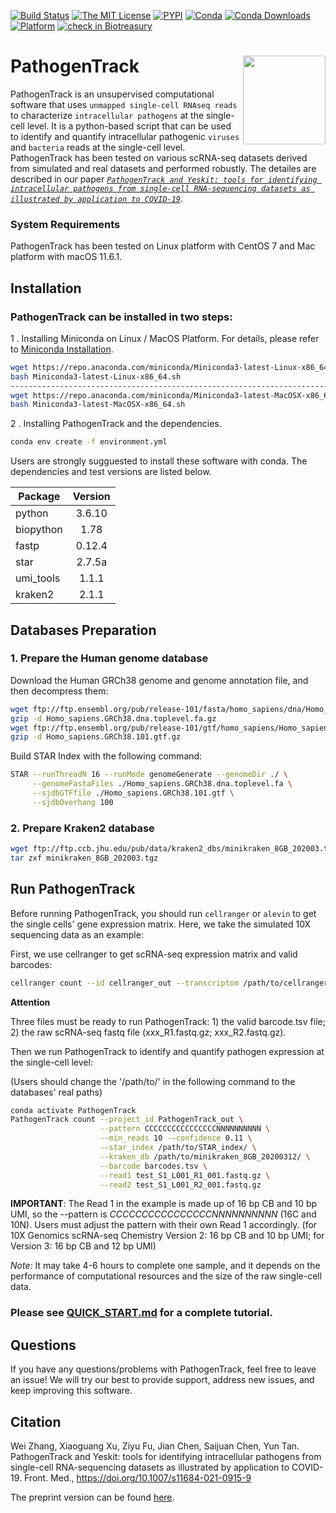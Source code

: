 [![Build Status](https://app.travis-ci.com/ncrna/PathogenTrack.svg?branch=master)](https://app.travis-ci.com/ncrna/PathogenTrack)
[![The MIT License](https://img.shields.io/badge/license-MIT-green.svg)](https://github.com/ncrna/PathogenTrack/blob/master/LICENSE)
[![PYPI](https://img.shields.io/pypi/v/pathogentrack.svg)](https://pypi.org/project/pathogentrack/)
[![Conda](https://anaconda.org/bioconda/pathogentrack/badges/installer/conda.svg)](https://anaconda.org/bioconda/pathogentrack)
[![Conda Downloads](https://anaconda.org/bioconda/pathogentrack/badges/downloads.svg)](https://anaconda.org/bioconda/pathogentrack)
[![Platform](https://img.shields.io/badge/platform-any-ec2eb4.svg)](https://github.com/ncrna/PathogenTrack)
[![check in Biotreasury](https://img.shields.io/badge/Biotreasury-collected-brightgreen)](https://biotreasury.rjmart.cn/#/tool?id=20721)

# PathogenTrack <img src="https://github.com/ncrna/PathogenTrack/blob/master/doc/PathogenTrack_logo.png" align="right" height=142 width=132/>
PathogenTrack is an unsupervised computational software that uses `unmapped single-cell RNAseq reads` to characterize `intracellular pathogens` at the single-cell level. It is a python-based script that can be used to identify and quantify intracellular pathogenic `viruses` and `bacteria` reads at the single-cell level.
PathogenTrack has been tested on various scRNA-seq datasets derived from simulated and real datasets and performed robustly. The detailes are described in our paper [*`PathogenTrack and Yeskit: tools for identifying intracellular pathogens from single-cell RNA-sequencing datasets as illustrated by application to COVID-19`*](https://journal.hep.com.cn/fmd/EN/10.1007/s11684-021-0915-9).

### System Requirements

PathogenTrack has been tested on Linux platform with CentOS 7 and Mac platform with macOS 11.6.1.

## Installation

### PathogenTrack can be installed in two steps:

1 . Installing Miniconda on Linux / MacOS Platform. For details, please refer to [Miniconda Installation](https://conda.io/projects/conda/en/latest/user-guide/install/linux.html#install-linux-silent).
```sh
wget https://repo.anaconda.com/miniconda/Miniconda3-latest-Linux-x86_64.sh    # For Linux users
bash Miniconda3-latest-Linux-x86_64.sh                                        # For Linux users
-----------------------------------------------------------------------------------------------
wget https://repo.anaconda.com/miniconda/Miniconda3-latest-MacOSX-x86_64.sh   # For MacOS users
bash Miniconda3-latest-MacOSX-x86_64.sh                                       # For MacOS users
```

2 . Installing PathogenTrack and the dependencies.
```sh
conda env create -f environment.yml
```
Users are strongly sugguested to install these software with conda. 
The dependencies and test versions are listed below.

Package|Version
--|:--:
python|3.6.10
biopython|1.78
fastp|0.12.4
star|2.7.5a
umi_tools|1.1.1
kraken2|2.1.1

## Databases Preparation

### 1. Prepare the Human genome database
Download the Human GRCh38 genome and genome annotation file, and then decompress them:
```sh
wget ftp://ftp.ensembl.org/pub/release-101/fasta/homo_sapiens/dna/Homo_sapiens.GRCh38.dna.toplevel.fa.gz
gzip -d Homo_sapiens.GRCh38.dna.toplevel.fa.gz
wget ftp://ftp.ensembl.org/pub/release-101/gtf/homo_sapiens/Homo_sapiens.GRCh38.101.gtf.gz
gzip -d Homo_sapiens.GRCh38.101.gtf.gz
```

Build STAR Index with the following command:
```sh
STAR --runThreadN 16 --runMode genomeGenerate --genomeDir ./ \
     --genomeFastaFiles ./Homo_sapiens.GRCh38.dna.toplevel.fa \
     --sjdbGTFfile ./Homo_sapiens.GRCh38.101.gtf \
     --sjdbOverhang 100
```

### 2. Prepare Kraken2 database

```sh
wget ftp://ftp.ccb.jhu.edu/pub/data/kraken2_dbs/minikraken_8GB_202003.tgz
tar zxf minikraken_8GB_202003.tgz
```

## Run PathogenTrack
Before running PathogenTrack, you should run `cellranger` or `alevin` to get the single cells' gene expression matrix. Here, we take the simulated 10X sequencing data as an example:

First, we use cellranger to get scRNA-seq expression matrix and valid barcodes:
```sh
cellranger count --id cellranger_out --transcriptom /path/to/cellranger_database/
```
**Attention** 

Three files must be ready to run PathogenTrack: 1) the valid barcode.tsv file; 2) the raw scRNA-seq fastq file (xxx_R1.fastq.gz; xxx_R2.fastq.gz).

Then we run PathogenTrack to identify and quantify pathogen expression at the single-cell level:

(Users should change the '/path/to/' in the following command to the databases' real paths)
```sh
conda activate PathogenTrack
PathogenTrack count --project_id PathogenTrack_out \
                    --pattern CCCCCCCCCCCCCCCCNNNNNNNNNN \
                    --min_reads 10 --confidence 0.11 \
                    --star_index /path/to/STAR_index/ \
                    --kraken_db /path/to/minikraken_8GB_20200312/ \
                    --barcode barcodes.tsv \
                    --read1 test_S1_L001_R1_001.fastq.gz \
                    --read2 test_S1_L001_R2_001.fastq.gz 
```
**IMPORTANT**: The Read 1 in the example is made up of 16 bp CB and 10 bp UMI, so the --pattern is *CCCCCCCCCCCCCCCCNNNNNNNNNN* (16C and 10N). Users must adjust the pattern with their own Read 1 accordingly. (for 10X Genomics scRNA-seq Chemistry Version 2: 16 bp CB and 10 bp UMI; for Version 3: 16 bp CB and 12 bp UMI)

*Note:* It may take 4-6 hours to complete one sample, and it depends on the performance of computational resources and the size of the raw single-cell data.

### Please see [QUICK_START.md](https://github.com/ncrna/PathogenTrack/blob/master/doc/QUICK_START.md) for a complete tutorial.

## Questions
If you have any questions/problems with PathogenTrack, feel free to leave an issue! We will try our best to provide support, address new issues, and keep improving this software.

## Citation
Wei Zhang, Xiaoguang Xu, Ziyu Fu, Jian Chen, Saijuan Chen, Yun Tan. PathogenTrack and Yeskit: tools for identifying intracellular pathogens from single-cell RNA-sequencing datasets as illustrated by application to COVID-19. Front. Med., https://doi.org/10.1007/s11684-021-0915-9

The preprint version can be found [here](https://journal.hep.com.cn/fmd/EN/10.1007/s11684-021-0915-9).
